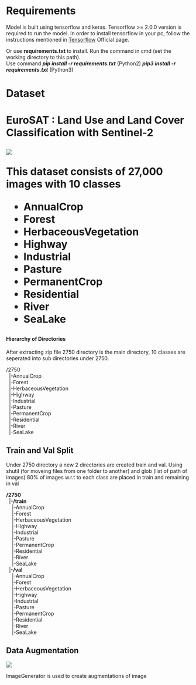 <h1>Requirements</h1>
Model is built using tensorflow and keras. Tensorflow >= 2.0.0 version is required to run the model. In order to install tensorflow in your pc,
follow the instructions mentioned in <a href="https://www.tensorflow.org/install">Tensorflow</a> Official page.

Or use <b> requirements.txt </b> to install. Run the command in cmd (set the working directory to this path).<br>
Use command <i><b>pip install -r requirements.txt</b></i> (Python2) <i><b>pip3 install -r requirements.txt</b></i> (Python3)

<h1>Dataset<h1>
<p>EuroSAT : Land Use and Land Cover Classification with Sentinel-2</p>
<img src = "https://raw.githubusercontent.com/phelber/EuroSAT/master/eurosat_overview_small.jpg">
<p> This dataset consists of 27,000 images with 10 classes</p>
<ul>
  <li>AnnualCrop</li>
  <li>Forest</li>
  <li>HerbaceousVegetation</li>
  <li>Highway</li>
  <li>Industrial</li>
  <li>Pasture</li>
  <li>PermanentCrop</li>
  <li>Residential</li>
  <li>River</li>
  <li>SeaLake</li>
</ul>
<h4>Hierarchy of Directories</h4>
<p>After extracting zip file 2750 directory is the main directory, 10 classes are seperated into sub directories under 2750.<br>
<p>/2750<br>
   &nbsp&nbsp|-AnnualCrop<br>
   &nbsp&nbsp|-Forest<br>
   &nbsp&nbsp|-HerbaceousVegetation<br>
   &nbsp&nbsp|-Highway<br>
   &nbsp&nbsp|-Industrial<br>
   &nbsp&nbsp|-Pasture<br>
   &nbsp&nbsp|-PermanentCrop<br>
   &nbsp&nbsp|-Residential<br>
   &nbsp&nbsp|-River<br>
   &nbsp&nbsp|-SeaLake<br>
</p>
<h2>Train and Val Split</h2>
<p> Under 2750 directory a new 2 directories are created train and val. Using shutil (for moveing files from one folder to another) and glob (list of path of images) 80% of images w.r.t to each class are placed in train and remaining in val</p>
<p><b>/2750</b><br>
   &nbsp&nbsp|-<b>/train</b><br>
   &nbsp&nbsp&nbsp&nbsp|-AnnualCrop<br>
   &nbsp&nbsp&nbsp&nbsp|-Forest<br>
   &nbsp&nbsp&nbsp&nbsp|-HerbaceousVegetation<br>
   &nbsp&nbsp&nbsp&nbsp|-Highway<br>
   &nbsp&nbsp&nbsp&nbsp|-Industrial<br>
   &nbsp&nbsp&nbsp&nbsp|-Pasture<br>
   &nbsp&nbsp&nbsp&nbsp|-PermanentCrop<br>
   &nbsp&nbsp&nbsp&nbsp|-Residential<br>
   &nbsp&nbsp&nbsp&nbsp|-River<br>
   &nbsp&nbsp&nbsp&nbsp|-SeaLake<br>
  &nbsp&nbsp|-<b>/val</b><br>
   &nbsp&nbsp&nbsp&nbsp|-AnnualCrop<br>
   &nbsp&nbsp&nbsp&nbsp|-Forest<br>
   &nbsp&nbsp&nbsp&nbsp|-HerbaceousVegetation<br>
   &nbsp&nbsp&nbsp&nbsp|-Highway<br>
   &nbsp&nbsp&nbsp&nbsp|-Industrial<br>
   &nbsp&nbsp&nbsp&nbsp|-Pasture<br>
   &nbsp&nbsp&nbsp&nbsp|-PermanentCrop<br>
   &nbsp&nbsp&nbsp&nbsp|-Residential<br>
   &nbsp&nbsp&nbsp&nbsp|-River<br>
   &nbsp&nbsp&nbsp&nbsp|-SeaLake<br>
</p>
<h2>Data Augmentation</h2>
<img src="https://drive.google.com/file/d/1ltULV0jliCYqzUDN1YV-uFoAJMWQoeRq/view">
<p>ImageGenerator is used to create augmentations of image</p>
